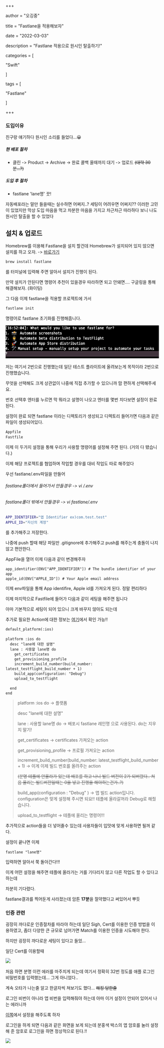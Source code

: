 +++

author = "오깅중"

title = "Fastlane을 적용해보자"

date = "2022-03-03"

description = "Fastlane 적용으로 원시인 탈출하기!"

categories = [  

 "Swift"

]

tags = [

 "Fastlane"

]

+++

### 도입이유

친구랑 얘기하다 원시인 소리를 들었다...😀

##### 현 배포 절차

- 클린 -> Product -> Archive -> 완료 콜백 올때까지 대기 -> 업로드 ~~(대략 30분...?)~~

##### 도입 후 절차

- fastlane 'lane명' 끗!

자동배포라는 말만 들을때는 실수하면 어쩌지..? 세팅이 어려우면 어쩌지?? 이러한 고민이 있었지만 막상 도입 마음을 먹고 차분한 마음을 가지고 차근차근 따라하다 보니 나도 원시인 탈출을 할 수 있었다

## 설치 & 업로드

Homebrew를 이용해 Fastlane을 설치 할건데 Homebrew가 설치되어 있지 않으면 설치를 하고 오자. -> [바로가기](https://brew.sh/index_ko)

``` bash
brew install fastlane
```

를 터미널에 입력해 주면 알아서 설치가 진행이 된다.

만약 설치가 안된다면 명령어 추천이 있을경우 따라하면 되고 안돼면.... 구글링을 통해 해결해보자. (화이팅)



그 다음 이제 fastlane을 적용할 프로젝트에 가서

```bash
fastlane init
```

명령어로 fastlane 초기화를 진행해줍니다.

![](fastlane.png)

저는 여기서 2번으로 진행했는데 일단 테스트 플라이트에 올려보는게 목적이라 2번으로 진행했습니다.

무엇을 선택해도 크게 상관없이 나중에 직접 추가할 수 있으니까 맘 편하게 선택해주세요.

번호 선택후 엔터를 누르면 막 뭐라고 설명이 나오고 엔터를 몇번 치다보면 설정이 완료 된다.

설정이 완료 되면 fastlane 이라는 디렉토리가 생성되고 디렉토리 들어가면 다음과 같은 파일이 생성되어있다.

```bash
Appfile
Fastfile
```

이제 이 두가지 설정을 통해 우리가 사용할 명령어를 설정해 주면 된다. (거의 다 됐습니다.)

이제 해당 프로젝트를 협업하며 작업할 경우를 대비 작업도 따로 해주었다

우선 fastlane/.env파일을 만들어 

###### fastlane폴더에서 들어가서 만들경우 -> vi /.env

###### fastlane폴더 밖에서 만들경우 -> vi fastlane/.env



```bash
APP_IDENTIFIER="앱 Identifier ex)com.test.test"
APPLE_ID="자신의 계정"
```

를 추가해주고 저장한다.

나중에 push 할때 해당 파일만 .gitignore에 추가해주고 push를 해주는게 충돌이 나지 않고 편안한다.



AppFile을 열어 이제 다음과 같이 변경해주자

```text
app_identifier(ENV["APP_IDENTIFIER"]) # The bundle identifier of your app
apple_id(ENV["APPLE_ID"]) # Your Apple email address
```

이제 env파일을 통해 App identifire, Apple id를 가져오게 된다. 정말 편리하다

이제 마지막으로 Fastfile에 들어가 다음과 같이 세팅을 해주면 됩니다

아마 기본적으로 세팅이 되어 있으니 크게 바꾸지 않아도 되는데

추가로 필요한 Action에 대한 정보는 [여기](https://docs.fastlane.tools/actions/)에서 확인 가능!!

```text
default_platform(:ios)

platform :ios do
  desc "lane에 대한 설명"
  lane : 사용할 lane명 do
	get_certificates 
	get_provisioning_profile
	increment_build_number(build_number: latest_testflight_build_number + 1)
	build_app(configuration: "Debug")
	upload_to_testflight

  end
end
```

> platform :ios do -> 플랫폼
>
> desc "lane에 대한 설명"
>
> lane : 사용할 lane명 do -> 배포시 fastlane 레인명 으로 사용된다. do는 지우지 말기!
>
> get_certificates -> certificates 가져오는 action
>
> get_provisioning_profile -> 프로필 가져오는 action
>
> increment_build_number(build_number: latest_testflight_build_number + 1) -> 이게 이제 빌드 번호를 올려주는 action
>
> ~~(분명 테플에 안올라가 있는데 배포를 하고 나니 빌드 버전이 2가 되버렸다.. 처음 올리는 빌드버전일때는 0을 넣고 진행을 해야하는건가..?)~~
>
> build_app(configuration : "Debug" ) -> 앱 빌드 action입니다. configuration은 맞게 설정해 주시면 되요!! 테플에 올라갈꺼라 Debug로 해줬습니다.
>
> upload_to_testflight -> 테플에 올리는 명령어!!!

추가적으로 action들을 더 넣어줄수 있는데 사용자들이 입맛에 맞게 사용하면 될꺼 같다.



설정이 끝나면 이제

```text
fastlane "lane명"
```

입력하면 알아서 쭉 돌아간다!!!

이게 어떤 설정을 해주면 테플에 올라가는 거를 기다리지 않고 다른 작업도 할 수 있다고 하는데 

차분히 기다렸다. 

fastlane결과를 찍어둔게 사라졌는데 암튼 **17분**을 절약했다고 써있어서 뿌듯



### 인증 관련

굉장히 까다로운 인증절차를 따라야 하는데 일단 Sigh, Cert를 이용한 인증 방법을 이용하였고, 좀더 다양한 큰 규모로 넘어가면 Match를 이용한 인증을 시도해야 한다.

하지만 굉장히 까다로운 세팅이 있다고 들었...

일단 Cert를 이용할때 

![](fastlane_error.png)

처음 하면 분명 이런 에러를 마주치게 되는데 여기서 정확히 32번 정도를 애플 로그인 비밀번호를 입력했는데... 그게 아니었다..

계속 오타가 나는줄 알고 한글자씩 쳐보기도 했다... ~~해킹 당한줄~~

로그인 비번이 아니라 앱 비번을 입력해줘야 하는데 아마 이거 설정이 안되어 있어서 나는 에러니까

[이쪽](https://appleid.apple.com/)에서 설정을 해주도록 하자



로그인을 하게 되면 다음과 같은 화면을 보게 되는데 분홍색 박스의 앱 암호를 눌러 설정해 준 암호로 로그인을 하면 정상적으로 된다.!!

![](appid.png)
